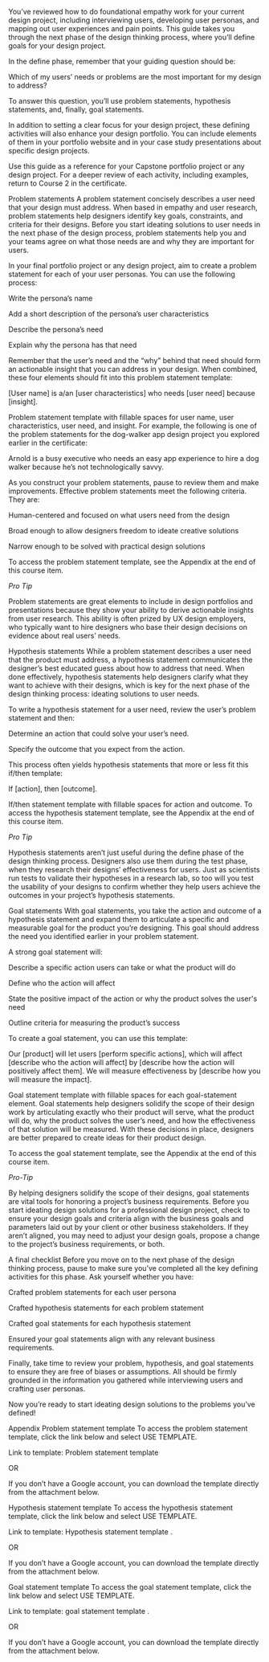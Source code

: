 You’ve reviewed how to do foundational empathy work for your current design project, including interviewing users, developing user personas, and mapping out user experiences and pain points. This guide takes you through the next phase of the design thinking process, where you’ll define goals for your design project.


In the define phase, remember that your guiding question should be: 

Which of my users’ needs or problems are the most important for my design to address? 

To answer this question, you’ll use problem statements, hypothesis statements, and, finally, goal statements.

In addition to setting a clear focus for your design project, these defining activities will also enhance your design portfolio. You can include elements of them in your portfolio website and in your case study presentations about specific design projects.

Use this guide as a reference for your Capstone portfolio project or any design project. For a deeper review of each activity, including examples, return to Course 2 in the certificate.



Problem statements
A problem statement concisely describes a user need that your design must address. When based in empathy and user research, problem statements help designers identify key goals, constraints, and criteria for their designs. Before you start ideating solutions to user needs in the next phase of the design process, problem statements help you and your teams agree on what those needs are and why they are important for users. 

In your final portfolio project or any design project, aim to create a problem statement for each of your user personas. You can use the following process:

Write the persona’s name

Add a short description of the persona’s user characteristics

Describe the persona’s need

Explain why the persona has that need

Remember that the user’s need and the “why” behind that need should form an actionable insight that you can address in your design. When combined, these four elements should fit into this problem statement template: 

[User name] is a/an [user characteristics] who needs [user need] because [insight].

Problem statement template with fillable spaces for user name, user characteristics, user need, and insight.
For example, the following is one of the problem statements for the dog-walker app design project you explored earlier in the certificate:

Arnold is a busy executive who needs an easy app experience to hire a dog walker because he’s not technologically savvy.

As you construct your problem statements, pause to review them and make improvements. Effective problem statements meet the following criteria. They are:

Human-centered and focused on what users need from the design

Broad enough to allow designers freedom to ideate creative solutions

Narrow enough to be solved with practical design solutions

To access the problem statement template, see the Appendix at the end of this course item.

*Pro Tip*

Problem statements are great elements to include in design portfolios and presentations because they show your ability to derive actionable insights from user research. This ability is often prized by UX design employers, who typically want to hire designers who base their design decisions on evidence about real users’ needs.



Hypothesis statements
While a problem statement describes a user need that the product must address, a hypothesis statement communicates the designer’s best educated guess about how to address that need. When done effectively, hypothesis statements help designers clarify what they want to achieve with their designs, which is key for the next phase of the design thinking process: ideating solutions to user needs.

To write a hypothesis statement for a user need, review the user’s problem statement and then:

Determine an action that could solve your user’s need.

Specify the outcome that you expect from the action.

This process often yields hypothesis statements that more or less fit this if/then template:

If [action], then [outcome].

If/then statement template with fillable spaces for action and outcome.
To access the hypothesis statement template, see the Appendix at the end of this course item.

*Pro Tip* 

Hypothesis statements aren’t just useful during the define phase of the design thinking process. Designers also use them during the test phase, when they research their designs’ effectiveness for users. Just as scientists run tests to validate their hypotheses in a research lab, so too will you test the usability of your designs to confirm whether they help users achieve the outcomes in your project’s hypothesis statements.



Goal statements
With goal statements, you take the action and outcome of a hypothesis statement and expand them to articulate a specific and measurable goal for the product you’re designing. This goal should address the need you identified earlier in your problem statement. 

A strong goal statement will:

Describe a specific action users can take or what the product will do

Define who the action will affect

State the positive impact of the action or why the product solves the user's need

Outline criteria for measuring the product’s success

To create a goal statement, you can use this template:

Our [product] will let users [perform specific actions], which will affect [describe who the action will affect] by [describe how the action will positively affect them]. We will measure effectiveness by [describe how you will measure the impact].

Goal statement template with fillable spaces for each goal-statement element.
Goal statements help designers solidify the scope of their design work by articulating exactly who their product will serve, what the product will do, why the product solves the user’s need, and how the effectiveness of that solution will be measured. With these decisions in place, designers are better prepared to create ideas for their product design.

To access the goal statement template, see the Appendix at the end of this course item.

*Pro-Tip* 

By helping designers solidify the scope of their designs, goal statements are vital tools for honoring a project’s business requirements. Before you start ideating design solutions for a professional design project, check to ensure your design goals and criteria align with the business goals and parameters laid out by your client or other business stakeholders. If they aren’t aligned, you may need to adjust your design goals, propose a change to the project’s business requirements, or both.



A final checklist
Before you move on to the next phase of the design thinking process, pause to make sure you’ve completed all the key defining activities for this phase. Ask yourself whether you have:

Crafted problem statements for each user persona

Crafted hypothesis statements for each problem statement

Crafted goal statements for each hypothesis statement

Ensured your goal statements align with any relevant business requirements.

Finally, take time to review your problem, hypothesis, and goal statements to ensure they are free of biases or assumptions. All should be firmly grounded in the information you gathered while interviewing users and crafting user personas.

Now you’re ready to start ideating design solutions to the problems you’ve defined!


Appendix
Problem statement template
To access the problem statement template, click the link below and select USE TEMPLATE. 

Link to template: 
Problem statement template

OR 

If you don’t have a Google account, you can download the template directly from the attachment below.

Hypothesis statement template
To access the hypothesis statement template, click the link below and select USE TEMPLATE. 

Link to template: 
Hypothesis statement template
.

OR 

If you don’t have a Google account, you can download the template directly from the attachment below.

Goal statement template
To access the goal statement template, click the link below and select USE TEMPLATE.

Link to template: 
goal statement template
.

OR 

If you don’t have a Google account, you can download the template directly from the attachment below.